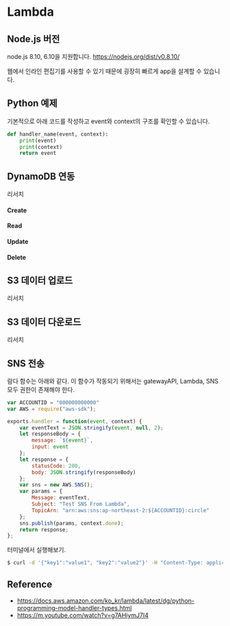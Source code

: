 # Lambda


## Node.js 버전
node.js 8.10, 6.10을 지원합니다.
https://nodejs.org/dist/v0.8.10/


웹에서 인라인 편집기를 사용할 수 있기 때문에 굉장히 빠르게 app을 설계할 수 있습니다.

## Python 예제
기본적으로 아래 코드를 작성하고 event와 context의 구조를 확인할 수 있습니다.

```python
def handler_name(event, context): 
    print(event)
    print(context)
    return event
```

## DynamoDB 연동
리서치
#### Create
#### Read
#### Update
#### Delete

## S3 데이터 업로드
리서치

## S3 데이터 다운로드
리서치

## SNS 전송
람다 함수는 아래와 같다. 이 함수가 작동되기 위해서는 gatewayAPI, Lambda, SNS 모두 권한이 존재해야 한다.

```javascript
var ACCOUNTID = "000000000000"
var AWS = require("aws-sdk");

exports.handler = function(event, context) {
    var eventText = JSON.stringify(event, null, 2);
    let responseBody = {
        message: `${event}`,
        input: event
    };
    let response = {
        statusCode: 200,
        body: JSON.stringify(responseBody)
    };
    var sns = new AWS.SNS();
    var params = {
        Message: eventText, 
        Subject: "Test SNS From Lambda",
        TopicArn: "arn:aws:sns:ap-northeast-2:${ACCOUNTID}:circle"
    };
    sns.publish(params, context.done);
    return response;
};
```

터미널에서 실행해보기.

```bash
$ curl -d '{"key1":"value1", "key2":"value2"}' -H "Content-Type: application/json" -X POST https://lpn8sb0mc9.execute-api.ap-northeast-2.amazonaws.com/estimate
```

## Reference
- https://docs.aws.amazon.com/ko_kr/lambda/latest/dg/python-programming-model-handler-types.html
- https://m.youtube.com/watch?v=g7AHiymJ7I4
